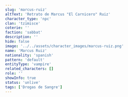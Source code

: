 ```yaml
---
slug: 'marcus-ruiz'
altText: 'Retrato de Marcus "El Carnicero" Ruiz'
character_type: 'npc'
clan: 'tzimisce'
coterie: ''
faction: 'sabbat'
description: ''
hide: false
image: '../../assets/character_images/marcus-ruiz.png'
name: 'Marcus Ruiz'
nationality: 'spanish'
pattern: 'default'
entityType: 'vampire'
related_characters: []
role: ''
showInfo: true
status: 'unlive'
tags: ['Drogas de Sangre']
---
```

